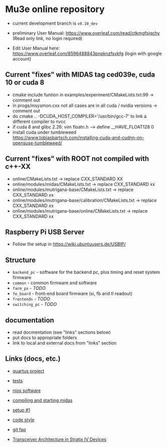 # Mu3e online repository

- current development branch is `v0.10_dev`

- preliminary User Manual: https://www.overleaf.com/read/ctkmgfsjqchy (Read only link, no login required)
- Edit User Manual here: https://www.overleaf.com/8596488843pnpknzfsvkfg (login with google account)

## Current "fixes" with MIDAS tag ced039e, cuda 10 or cuda 8

- cmake include funtion in examples/experiment/CMakeLists.txt:99 -> comment out
- in progs/msysmon.cxx not all cases are in all cuda / nvidia versions -> comment out 
- do cmake .. -DCUDA_HOST_COMPILER='/usr/bin/gcc-7' to link a different compiler to nvcc
- if cuda 8 and glibc 2.26: vim floatn.h --> define __HAVE_FLOAT128 0
- install cuda under tumbleweed https://www.tobiasbartsch.com/installing-cuda-and-cudnn-on-opensuse-tumbleweed/

## Current "fixes" with ROOT not compiled with c++-XX

- online/CMakeLists.txt -> replace CXX_STANDARD XX
- online/modules/midas/CMakeLists.txt -> replace CXX_STANDARD xx
- online/modules/mutrigana-base/CMakeLists.txt -> replace CXX_STANDARD xx
- online/modules/mutrigana-base/calibration/CMakeLists.txt -> replace CXX_STANDARD xx
- online/modules/mutrigana-base/online/CMakeLists.txt -> replace CXX_STANDARD xx

## Raspberry Pi USB Server

- Follow the setup in https://wiki.ubuntuusers.de/USBIP/

## Structure

- `backend_pc` - software for the backend pc, plus timing and reset system firmware
- `common` - common firmware and software
- `farm_px` - _TODO_
- `fe_board` - front-end board firmware (si, fb and tl readout)
- `frontends` - _TODO_
- `switching_pc` - _TODO_

## documentation

- read docmentation (see "links" sections below)
- put docs to appropriate folders
- link to local and external docs from "links" section

## Links (docs, etc.)

- [quartus project](docs/quartus.md)
- [tests](docs/tests.md)
- [nios software](docs/nios.md)
- [compiling and starting midas](docs/midas.md)
- [setup #1](docs/setup1.md)
- [code style](docs/style.md)
- [git faq](docs/git.md)

- [Transceiver Architecture in Stratix IV Devices](https://www.intel.com/content/dam/www/programmable/us/en/pdfs/literature/hb/stratix-iv/stx4_siv52001.pdf)
